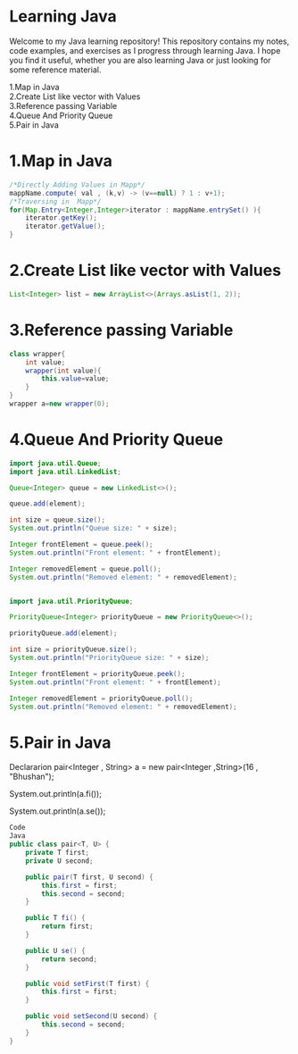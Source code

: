 # Learning Java

Welcome to my Java learning repository! This repository contains my notes, code examples, and exercises as I progress through learning Java.
I hope you find it useful, whether you are also learning Java or just looking for some reference material.


1.Map in Java<br>
2.Create List like vector with Values<br>
3.Reference passing Variable<br>
4.Queue And Priority Queue<br>
5.Pair in Java


# 1.Map in Java
```java
/*Directly Adding Values in Mapp*/
mappName.compute( val , (k,v) -> (v==null) ? 1 : v+1);
/*Traversing in  Mapp*/
for(Map.Entry<Integer,Integer>iterator : mappName.entrySet() ){
    iterator.getKey();
    iterator.getValue();
}
```

# 2.Create List like vector with Values
```java
List<Integer> list = new ArrayList<>(Arrays.asList(1, 2));
```
# 3.Reference passing Variable
```java
class wrapper{
    int value;
    wrapper(int value){
        this.value=value;
    }
}
wrapper a=new wrapper(0);
```

# 4.Queue And Priority Queue

```java
import java.util.Queue;
import java.util.LinkedList;

Queue<Integer> queue = new LinkedList<>();

queue.add(element);

int size = queue.size();
System.out.println("Queue size: " + size);

Integer frontElement = queue.peek();
System.out.println("Front element: " + frontElement);

Integer removedElement = queue.poll();
System.out.println("Removed element: " + removedElement);


import java.util.PriorityQueue;

PriorityQueue<Integer> priorityQueue = new PriorityQueue<>();

priorityQueue.add(element);

int size = priorityQueue.size();
System.out.println("PriorityQueue size: " + size);

Integer frontElement = priorityQueue.peek();
System.out.println("Front element: " + frontElement);

Integer removedElement = priorityQueue.poll();
System.out.println("Removed element: " + removedElement);
```

# 5.Pair in Java
Declararion 
pair<Integer , String> a = new pair<Integer ,String>(16 , "Bhushan");

System.out.println(a.fi());

System.out.println(a.se());
```java
Code
Java
public class pair<T, U> {
    private T first;
    private U second;

    public pair(T first, U second) {
        this.first = first;
        this.second = second;
    }

    public T fi() {
        return first;
    }

    public U se() {
        return second;
    }

    public void setFirst(T first) {
        this.first = first;
    }

    public void setSecond(U second) {
        this.second = second;
    }
}
```
